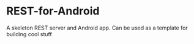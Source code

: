 REST-for-Android
================
A skeleton REST server and Android app. Can be used as a template for building cool stuff
